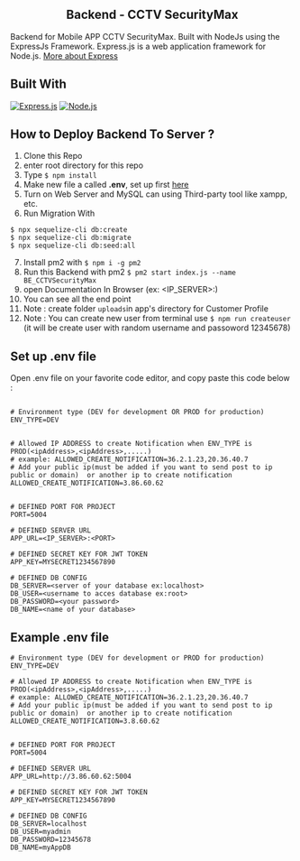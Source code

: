 <h2 align="center"> Backend - CCTV SecurityMax </h2>


Backend for Mobile APP CCTV SecurityMax. Built with NodeJs using the ExpressJs Framework.
Express.js is a web application framework for Node.js. [More about Express](https://en.wikipedia.org/wiki/Express.js)

## Built With
[![Express.js](https://img.shields.io/badge/Express.js-4.x-orange.svg?style=rounded-square)](https://expressjs.com/en/starter/installing.html)
[![Node.js](https://img.shields.io/badge/Node.js-v.12.16-green.svg?style=rounded-square)](https://nodejs.org/)


## How to Deploy Backend To Server ?
1. Clone this Repo
2. enter root directory for this repo
3. Type `$ npm install`
4. Make new file a called **.env**, set up first [here](#set-up-env-file)
5. Turn on Web Server and MySQL can using Third-party tool like xampp, etc.
6. Run Migration With 
  ```
  $ npx sequelize-cli db:create
  $ npx sequelize-cli db:migrate
  $ npx sequelize-cli db:seed:all
  ```
7. Install pm2 with `$ npm i -g pm2`
8. Run this Backend with pm2 `$ pm2 start index.js --name BE_CCTVSecurityMax`
7. open Documentation In Browser (ex: <IP_SERVER>:<PORT>)
8. You can see all the end point
9. Note : create folder `uploads`in app's directory for Customer Profile
10. Note : You can create new user from terminal use `$ npm run createuser` (it will be create user with random username and passoword 12345678)
## Set up .env file
Open .env file on your favorite code editor, and copy paste this code below :
```

# Environment type (DEV for development OR PROD for production)
ENV_TYPE=DEV


# Allowed IP ADDRESS to create Notification when ENV_TYPE is PROD(<ipAddress>,<ipAddress>,.....)
# example: ALLOWED_CREATE_NOTIFICATION=36.2.1.23,20.36.40.7
# Add your public ip(must be added if you want to send post to ip public or domain)  or another ip to create notification
ALLOWED_CREATE_NOTIFICATION=3.86.60.62


# DEFINED PORT FOR PROJECT
PORT=5004

# DEFINED SERVER URL
APP_URL=<IP_SERVER>:<PORT>

# DEFINED SECRET KEY FOR JWT TOKEN
APP_KEY=MYSECRET1234567890

# DEFINED DB CONFIG
DB_SERVER=<server of your database ex:localhost>
DB_USER=<username to acces database ex:root>
DB_PASSWORD=<your password>
DB_NAME=<name of your database>
```

## Example .env file
```
# Environment type (DEV for development or PROD for production)
ENV_TYPE=DEV

# Allowed IP ADDRESS to create Notification when ENV_TYPE is PROD(<ipAddress>,<ipAddress>,.....)
# example: ALLOWED_CREATE_NOTIFICATION=36.2.1.23,20.36.40.7
# Add your public ip(must be added if you want to send post to ip public or domain)  or another ip to create notification
ALLOWED_CREATE_NOTIFICATION=3.8.60.62


# DEFINED PORT FOR PROJECT
PORT=5004

# DEFINED SERVER URL
APP_URL=http://3.86.60.62:5004

# DEFINED SECRET KEY FOR JWT TOKEN
APP_KEY=MYSECRET1234567890

# DEFINED DB CONFIG
DB_SERVER=localhost
DB_USER=myadmin
DB_PASSWORD=12345678
DB_NAME=myAppDB

```
